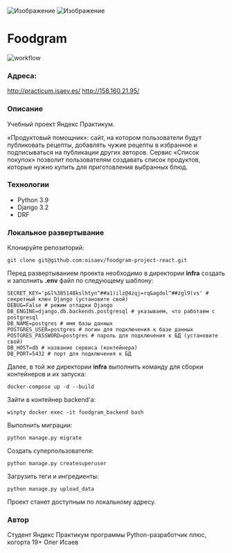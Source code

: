 
![Изображение](https://yastatic.net/q/logoaas/v2/Яндекс.svg?circle=white&color=fff&first=black) ![Изображение](https://yastatic.net/q/logoaas/v2/Практикум.svg?color=fff)

# Foodgram

![workflow](https://github.com/oisaev/yamdb_final/actions/workflows/foodgram_workflow.yml/badge.svg)

### Адреса:
http://practicum.isaev.es/
http://158.160.21.95/



### Описание
Учебный проект Яндекс Практикум.

«Продуктовый помощник»: сайт, на котором пользователи будут публиковать рецепты, добавлять чужие рецепты в избранное и подписываться на публикации других авторов. Сервис «Список покупок» позволит пользователям создавать список продуктов, которые нужно купить для приготовления выбранных блюд.

### Технологии
- Python 3.9
- Django 3.2
- DRF

### Локальное развертывание
Клонируйте репозиторий:
```
git clone git@github.com:oisaev/foodgram-project-react.git
```
Перед развертыванием проекта необходимо в директории **infra** создать и заполнить **.env** файл по следующему шаблону:
```
SECRET_KEY='p&l%385148kslhtyn^##a1)ilz@4zqj=rq&agdol^##zgl9(vs' # секретный ключ Django (установите свой)
DEBUG=False # режим отладки Django
DB_ENGINE=django.db.backends.postgresql # указываем, что работаем с postgresql
DB_NAME=postgres # имя базы данных
POSTGRES_USER=postgres # логин для подключения к базе данных
POSTGRES_PASSWORD=postgres # пароль для подключения к БД (установите свой)
DB_HOST=db # название сервиса (контейнера)
DB_PORT=5432 # порт для подключения к БД
```
Далее, в той же директории **infra** выполнить команду для сборки контейнеров и их запуска:
```
docker-compose up -d --build
```
Зайти в контейнер backend'а:
```
winpty docker exec -it foodgram_backend bash
```
Выполнить миграции:
```
python manage.py migrate
```
Создать суперпользователя:
```
python manage.py createsuperuser
```
Загрузить теги и ингредиенты:
```
python manage.py upload_data
```
Проект станет доступным по локальному адресу.

### Автор
Студент Яндекс Практикум программы Python-разработчик плюс, когорта 19+
Олег Исаев
